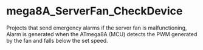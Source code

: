 # mega8A_ServerFan_CheckDevice
Projects that send emergency alarms if the server fan is malfunctioning, Alarm is generated when the ATmega8A (MCU) detects the PWM generated by the fan and falls below the set speed.
